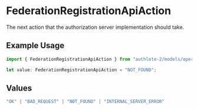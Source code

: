 # FederationRegistrationApiAction

The next action that the authorization server implementation should take.

## Example Usage

```typescript
import { FederationRegistrationApiAction } from "authlete-2/models/operations";

let value: FederationRegistrationApiAction = "NOT_FOUND";
```

## Values

```typescript
"OK" | "BAD_REQUEST" | "NOT_FOUND" | "INTERNAL_SERVER_ERROR"
```